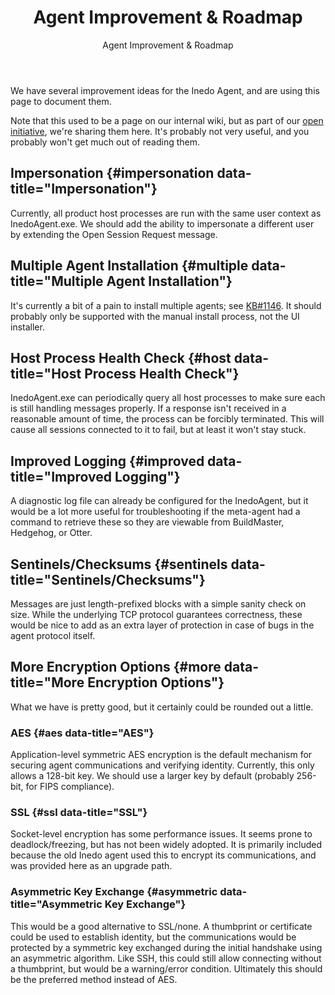 ﻿---
title: Agent Improvement & Roadmap
subtitle: Agent Improvement & Roadmap
sequence: 60
keywords: inedo, inedo agent, roadmap
show-headings-in-nav: true
---
  We have several improvement ideas for the Inedo Agent, and are using this page to document them.

  Note that this used to be a page on our internal wiki, but as part of our [open initiative](/company/open-initiative), we're sharing them here. It's probably not very useful, and you probably won't get much out of reading them.

  ## Impersonation {#impersonation data-title="Impersonation"}

  Currently, all product host processes are run with the same user context as InedoAgent.exe. We should add the ability to impersonate a different user by extending the Open Session Request message.

  ## Multiple Agent Installation {#multiple data-title="Multiple Agent Installation"}

  It's currently a bit of a pain to install multiple agents; see [KB#1146](/support/kb/1146). It should probably only be supported with the manual install process, not the UI installer.

  ## Host Process Health Check {#host data-title="Host Process Health Check"}

  InedoAgent.exe can periodically query all host processes to make sure each is still handling messages properly. If a response isn't received in a reasonable amount of time, the process can be forcibly terminated. This will cause all sessions connected to it to fail, but at least it won't stay stuck.

  ## Improved Logging {#improved data-title="Improved Logging"}

  A diagnostic log file can already be configured for the InedoAgent, but it would be a lot more useful for troubleshooting
  if the meta-agent had a command to retrieve these so they are viewable from BuildMaster, Hedgehog, or Otter.

  ## Sentinels/Checksums {#sentinels data-title="Sentinels/Checksums"}

  Messages are just length-prefixed blocks with a simple sanity check on size. While the underlying TCP protocol guarantees correctness, these would be nice to add as an extra layer of protection in case of bugs in the agent protocol itself.

  ## More Encryption Options {#more data-title="More Encryption Options"}

  What we have is pretty good, but it certainly could be rounded out a little.

  ### AES {#aes data-title="AES"}

  Application-level symmetric AES encryption is the default mechanism for securing agent communications and verifying identity. Currently, this only allows a 128-bit key. We should use a larger key by default (probably 256-bit, for FIPS compliance).

  ### SSL {#ssl data-title="SSL"}

  Socket-level encryption has some performance issues. It seems prone to deadlock/freezing, but has not been widely adopted. It is primarily included because the old Inedo agent used this to encrypt its communications, and was provided here as an upgrade path.

  ### Asymmetric Key Exchange {#asymmetric data-title="Asymmetric Key Exchange"}

  This would be a good alternative to SSL/none. A thumbprint or certificate could be used to establish identity, but the communications would be protected by a symmetric key exchanged during the initial handshake using an asymmetric algorithm. Like SSH, this could still allow connecting without a thumbprint, but would be a warning/error condition. Ultimately this should be the preferred method instead of AES.
